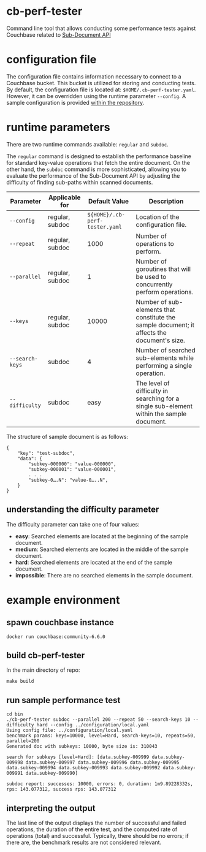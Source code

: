 # cb-perf-tester

Command line tool that allows conducting some performance tests against Couchbase related to [Sub-Document API](https://docs.couchbase.com/c-sdk/current/concept-docs/subdocument-operations.html)

# configuration file

The configuration file contains information necessary to connect to a Couchbase bucket. This bucket is utilized for storing and conducting tests. 
By default, the configuration file is located at: `$HOME/.cb-perf-tester.yaml`. However, it can be overridden using the runtime parameter `--config`. 
A sample configuration is provided [within the repository](./configuration/local.yaml).

# runtime parameters

There are two runtime commands available: `regular` and `subdoc`. 

The `regular` command is designed to establish the performance baseline for standard key-value operations that fetch the entire document.
On the other hand, the `subdoc` command is more sophisticated, allowing you to evaluate the performance of the Sub-Document API by adjusting the difficulty of finding sub-paths within scanned documents.

| Parameter       | Applicable for | Default Value                 | Description                                                                                 |
|-----------------|----------------|-------------------------------|---------------------------------------------------------------------------------------------|
| `--config`      | regular, subdoc| `${HOME}/.cb-perf-tester.yaml`| Location of the configuration file.                                                         |
| `--repeat`      | regular, subdoc| 1000                          | Number of operations to perform.                                                            |
| `--parallel`    | regular, subdoc| 1                             | Number of goroutines that will be used to concurrently perform operations.                  |
| `--keys`        | regular, subdoc| 10000                         | Number of sub-elements that constitute the sample document; it affects the document's size. |
| `--search-keys` | subdoc         | 4                             | Number of searched sub-elements while performing a single operation.                        |
| `--difficulty`  | subdoc         | easy                          | The level of difficulty in searching for a single sub-element within the sample document.   |


The structure of sample document is as follows:

```
{
    "key": "test-subdoc",
    "data": {
        "subkey-000000": "value-000000",
        "subkey-000001": "value-000001",
        . . .
        "subkey-0….N": "value-0…..N",
    }
}
```

## understanding the difficulty parameter

The difficulty parameter can take one of four values:

- **easy**: Searched elements are located at the beginning of the sample document.
- **medium**: Searched elements are located in the middle of the sample document.
- **hard**: Searched elements are located at the end of the sample document.
- **impossible**: There are no searched elements in the sample document.

# example environment

## spawn couchbase instance

```
docker run couchbase:community-6.6.0
```

## build cb-perf-tester

In the main directory of repo:

```
make build
```

## run sample performance test

```
cd bin
./cb-perf-tester subdoc --parallel 200 --repeat 50 --search-keys 10 --difficulty hard --config ../configuration/local.yaml
Using config file: ../configuration/local.yaml
benchmark params: keys=10000, level=Hard, search-keys=10, repeats=50, parallel=200
Generated doc with subkeys: 10000, byte size is: 310043

search for subkeys [level=Hard]: [data.subkey-009999 data.subkey-009998 data.subkey-009997 data.subkey-009996 data.subkey-009995 data.subkey-009994 data.subkey-009993 data.subkey-009992 data.subkey-009991 data.subkey-009990]

subdoc report: successes: 10000, errors: 0, duration: 1m9.89228332s, rps: 143.077312, success rps: 143.077312

```

## interpreting the output

The last line of the output displays the number of successful and failed operations, the duration of the entire test, and the computed rate of operations (total) and successful.
Typically, there should be no errors; if there are, the benchmark results are not considered relevant.

